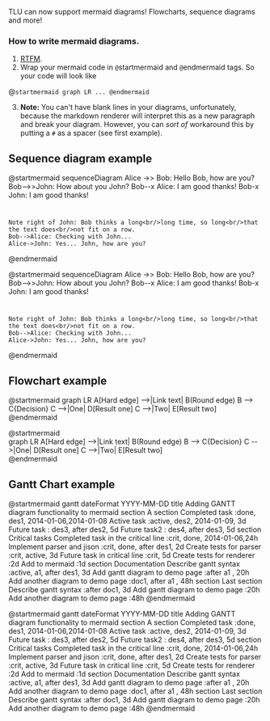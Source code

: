 TLU can now support mermaid diagrams! Flowcharts, sequence diagrams and more!

### How to write mermaid diagrams.

1. [RTFM](https://mermaidjs.github.io).
2. Wrap your mermaid code in `@`startmermaid and `@`endmermaid tags. So your code will look like


@`startmermaid
graph LR
...
@endmermaid`


3. **Note:** You can't have blank lines in your diagrams, unfortunately, because the markdown renderer will interpret
 this as a new paragraph and break your diagram. However, you can _sort of_ workaround this by putting a `#` as a
 spacer (see first example).

## Sequence diagram example

@startmermaid
sequenceDiagram
    Alice ->> Bob: Hello Bob, how are you?
    Bob-->>John: How about you John?
    Bob--x Alice: I am good thanks!
    Bob-x John: I am good thanks!
 #
    Note right of John: Bob thinks a long<br/>long time, so long<br/>that the text does<br/>not fit on a row.
    Bob-->Alice: Checking with John...
    Alice->John: Yes... John, how are you?
@endmermaid

@startmermaid
sequenceDiagram
    Alice ->> Bob: Hello Bob, how are you?
    Bob-->>John: How about you John?
    Bob--x Alice: I am good thanks!
    Bob-x John: I am good thanks!
#
    Note right of John: Bob thinks a long<br/>long time, so long<br/>that the text does<br/>not fit on a row.
    Bob-->Alice: Checking with John...
    Alice->John: Yes... John, how are you?
@endmermaid

## Flowchart example

@startmermaid
graph LR
    A[Hard edge] -->|Link text| B(Round edge)
    B --> C{Decision}
    C -->|One| D[Result one]
    C -->|Two| E[Result two]
@endmermaid

@startmermaid   
graph LR
    A[Hard edge] -->|Link text| B(Round edge)
    B --> C{Decision}
    C -->|One| D[Result one]
    C -->|Two| E[Result two]    
@endmermaid

## Gantt Chart example

@startmermaid
gantt
       dateFormat  YYYY-MM-DD
       title Adding GANTT diagram functionality to mermaid
       section A section
       Completed task            :done,    des1, 2014-01-06,2014-01-08
       Active task               :active,  des2, 2014-01-09, 3d
       Future task               :         des3, after des2, 5d
       Future task2              :         des4, after des3, 5d
       section Critical tasks
       Completed task in the critical line :crit, done, 2014-01-06,24h
       Implement parser and jison          :crit, done, after des1, 2d
       Create tests for parser             :crit, active, 3d
       Future task in critical line        :crit, 5d
       Create tests for renderer           :2d
       Add to mermaid                      :1d
       section Documentation
       Describe gantt syntax               :active, a1, after des1, 3d
       Add gantt diagram to demo page      :after a1  , 20h
       Add another diagram to demo page    :doc1, after a1  , 48h
       section Last section
       Describe gantt syntax               :after doc1, 3d
       Add gantt diagram to demo page      :20h
       Add another diagram to demo page    :48h
@endmermaid

@startmermaid
gantt
       dateFormat  YYYY-MM-DD
       title Adding GANTT diagram functionality to mermaid
       section A section
       Completed task            :done,    des1, 2014-01-06,2014-01-08
       Active task               :active,  des2, 2014-01-09, 3d
       Future task               :         des3, after des2, 5d
       Future task2              :         des4, after des3, 5d
       section Critical tasks
       Completed task in the critical line :crit, done, 2014-01-06,24h
       Implement parser and jison          :crit, done, after des1, 2d
       Create tests for parser             :crit, active, 3d
       Future task in critical line        :crit, 5d
       Create tests for renderer           :2d
       Add to mermaid                      :1d
       section Documentation
       Describe gantt syntax               :active, a1, after des1, 3d
       Add gantt diagram to demo page      :after a1  , 20h
       Add another diagram to demo page    :doc1, after a1  , 48h
       section Last section
       Describe gantt syntax               :after doc1, 3d
       Add gantt diagram to demo page      :20h
       Add another diagram to demo page    :48h
@endmermaid
